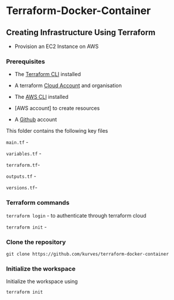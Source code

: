 # Terraform-Docker-Container

## Creating Infrastructure Using Terraform
- Provision an EC2 Instance on AWS

### Prerequisites

- The [Terraform CLI](https://learn.hashicorp.com/tutorials/terraform/install-cli?in=terraform/aws-get-started) installed

- A terraform [Cloud Account](https://app.terraform.io/signup/account?utm_source=learn&_gl=1*39uqcl*_ga*MjUxMTA3NjQ4LjE2NjQxMTMxODU.*_ga_P7S46ZYEKW*MTY2NDMwOTI5MS44LjAuMTY2NDMwOTI5MS4wLjAuMA..) and organisation

- The [AWS CLI](https://docs.aws.amazon.com/cli/latest/userguide/install-cliv2.html) installed
- [AWS account] to create resources
- A [Github](https://github.com/) account

This folder contains the following key files

```main.tf``` - 

```variables.tf``` -

```terraform.tf```-

```outputs.tf``` -

```versions.tf```-




### Terraform commands
```terraform login``` - to authenticate through terraform cloud

```terraform init``` - 

### Clone the repository
```
git clone https://github.com/kurves/terraform-docker-container
```
### Initialize the workspace

Initialize the workspace using 
```
terraform init
```
